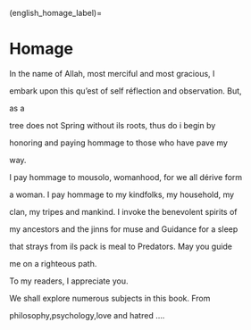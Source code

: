 (english_homage_label)=
# Homage

In the name of Allah, most merciful and most gracious, I

embark upon this qu’est of self réflection and observation. But,

as a

tree does not Spring without ils roots, thus do i begin by

honoring and paying hommage to those who have pave my

way.

I pay hommage to mousolo, womanhood, for we all dérive form

a woman. I pay hommage to my kindfolks, my household, my

clan, my tripes and mankind. I invoke the benevolent spirits of

my ancestors and the jinns for muse and Guidance for a sleep

that strays from ils pack is meal to Predators. May you guide

me on a righteous path.

To my readers, I appreciate you.

We shall explore numerous subjects in this book. From

philosophy,psychology,love and hatred ….
